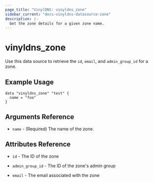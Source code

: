 ```yaml
---
page_title: "VinylDNS: vinyldns_zone"
sidebar_current: "docs-vinyldns-datasource-zone"
description: |-
  Get the zone details for a given zone name.
---
```


# vinyldns_zone

Use this data source to retrieve the `id`, `email`, and `admin_group_id` for a zone.

## Example Usage

```hcl
data "vinyldns_zone" "test" {
  name = "foo"
}
```

## Arguments Reference

* `name` - (Required) The name of the zone.

## Attributes Reference

* `id` - The ID of the zone

* `admin_group_id` - The ID of the zone's admin group

* `email` - The email associated with the zone
